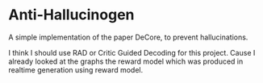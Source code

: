 # Anti-Hallucinogen
A simple implementation of the paper DeCore, to prevent hallucinations.


I think I should use RAD or Critic Guided Decoding for this project. Cause I already looked at the graphs the reward model which was produced in realtime generation using reward model.
